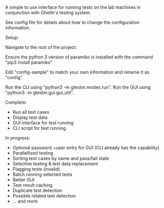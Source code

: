 A simple to use interface for running tests on the lab machines in conjunction with Gheith's testing system.

See config file for details about how to change the configuration information.

Setup:

Navigate to the root of the project.

Ensure the python 3 version of paramiko is installed with the command "pip3 install paramiko"

Edit "config-sample" to match your own information and rename it as "config".

Run the CLI using "python3 -m gtestm.modes.run".
Run the GUI using "python3 -m gtestm.gui.gui_util".

Complete:
- Run all test cases
- Display test data
- GUI interface for test running
- CLI script for test running

In progress:
- Optional password +user entry for GUI (CLI already has the capability)
- Parallellized testing
- Sorting test cases by name and pass/fail state
- Selective testing & test data replacement
- Flagging tests (invalid)
- Batch running selected tests
- Better GUI
- Test result caching
- Duplicate test detection
- Possible related test detection
- ... and more
